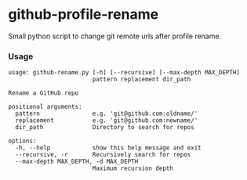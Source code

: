 # github-profile-rename
Small python script to change git remote urls after profile rename.

### Usage
```
usage: github-rename.py [-h] [--recursive] [--max-depth MAX_DEPTH]
                        pattern replacement dir_path

Rename a GitHub repo

positional arguments:
  pattern               e.g. 'git@github.com:oldname/'
  replacement           e.g. 'git@github.com:newname/'
  dir_path              Directory to search for repos

options:
  -h, --help            show this help message and exit
  --recursive, -r       Recursively search for repos
  --max-depth MAX_DEPTH, -d MAX_DEPTH
                        Maximum recursion depth
```
